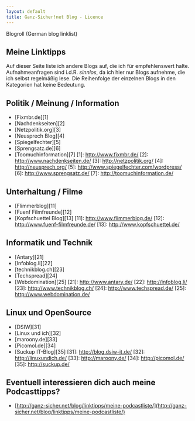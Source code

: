 ```yaml
---
layout: default
title: Ganz-Sicher!net Blog - Licence
---
```


<div class="nicehead"><span class="nice">Blogroll</span> <span class="niceinfo">(German blog linklist)</span></div>

Meine Linktipps
----------------
Auf dieser Seite liste ich andere Blogs auf, die ich für empfehlenswert halte. Aufnahmeanfragen sind i.d.R. *sinnlos*, da ich hier nur Blogs aufnehme, die ich selbst regelmäßig lese. Die Reihenfolge der einzelnen Blogs in den Kategorien hat keine Bedeutung.


Politik / Meinung / Information
-------------------------------
*   [Fixmbr.de][1]
*   [Nachdenkseiten][2]
*   [Netzpolitik.org][3]
*   [Neusprech Blog][4]
*   [Spiegelfechter][5]
*   [Sprengsatz.de][6]
*   [Toomuchinformation][7]
 [1]: http://www.fixmbr.de/
 [2]: http://www.nachdenkseiten.de/
 [3]: http://netzpolitik.org/
 [4]: http://neusprech.org/
 [5]: http://www.spiegelfechter.com/wordpress/
 [6]: http://www.sprengsatz.de/
 [7]: http://toomuchinformation.de/


Unterhaltung / Filme
--------------------
+   [Flimmerblog][11]
+   [Fuenf Filmfreunde][12]
+   [Kopfschuettel Blog][13]
 [11]: http://www.flimmerblog.de/
 [12]: http://www.fuenf-filmfreunde.de/
 [13]: http://www.kopfschuettel.de/
 

Informatik und Technik
----------------------
-   [Antary][21]
-   [Infoblog.li][22]
-   [technikblog.ch][23]
-   [Techspread][24]
-   [Webdomination][25]
 [21]: http://www.antary.de/
 [22]: http://infoblog.li/
 [23]: http://www.technikblog.ch/
 [24]: http://www.techspread.de/
 [25]: http://www.webdomination.de/


Linux und OpenSource
---------------------
*   [DSIW][31]
*   [Linux und ich][32]
*	[maroony.de][33]
*   [Picomol.de][34]
*   [Suckup IT-Blog][35]
 [31]: http://blog.dsiw-it.de/
 [32]: http://linuxundich.de/
 [33]: http://maroony.de/
 [34]: http://picomol.de/
 [35]: http://suckup.de/


Eventuell interessieren dich auch meine Podcasttipps?
-------------------------------------------------------
* [http://ganz-sicher.net/blog/linktipps/meine-podcastliste/](http://ganz-sicher.net/blog/linktipps/meine-podcastliste/)
